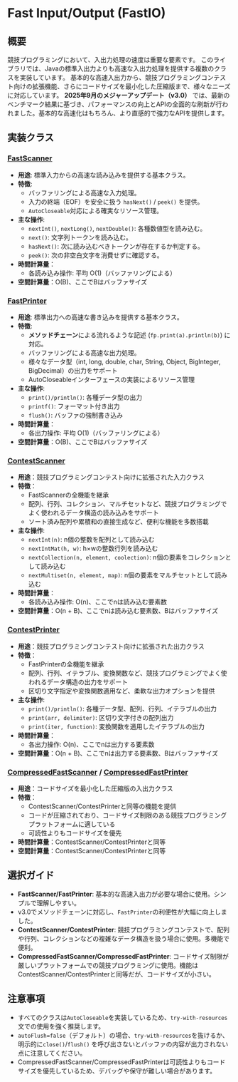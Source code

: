 # Fast Input/Output (FastIO)

## 概要

競技プログラミングにおいて、入出力処理の速度は重要な要素です。
このライブラリでは、Javaの標準入出力よりも高速な入出力処理を提供する複数のクラスを実装しています。
基本的な高速入出力から、競技プログラミングコンテスト向けの拡張機能、さらにコードサイズを最小化した圧縮版まで、様々なニーズに対応しています。
**2025年9月のメジャーアップデート（v3.0）**
では、最新のベンチマーク結果に基づき、パフォーマンスの向上とAPIの全面的な刷新が行われました。基本的な高速化はもちろん、より直感的で強力なAPIを提供します。

## 実装クラス

### [FastScanner](./src/FastScanner.java)

- **用途**: 標準入力からの高速な読み込みを提供する基本クラス。
- **特徴**:
	- バッファリングによる高速な入力処理。
	- 入力の終端（EOF）を安全に扱う `hasNext()` / `peek()` を提供。
	- `AutoCloseable`対応による確実なリソース管理。
- **主な操作**:
	- `nextInt()`, `nextLong()`, `nextDouble()`: 各種数値型を読み込む。
	- `next()`: 文字列トークンを読み込む。
	- `hasNext()`: 次に読み込むべきトークンが存在するか判定する。
	- `peek()`: 次の非空白文字を消費せずに確認する。
- **時間計算量**：
	- 各読み込み操作: 平均 O(1)（バッファリングによる）
- **空間計算量**：O(B)、ここでBはバッファサイズ

### [FastPrinter](./src/FastPrinter.java)

- **用途**: 標準出力への高速な書き込みを提供する基本クラス。
- **特徴**:
	- **メソッドチェーン**による流れるような記述 (`fp.print(a).println(b)`) に対応。
	- バッファリングによる高速な出力処理。
	- 様々なデータ型（int, long, double, char, String, Object, BigInteger, BigDecimal）の出力をサポート
	- AutoCloseableインターフェースの実装によるリソース管理
- **主な操作**:
	- `print()/println()`: 各種データ型の出力
	- `printf()`: フォーマット付き出力
	- `flush()`: バッファの強制書き込み
- **時間計算量**：
	- 各出力操作: 平均 O(1)（バッファリングによる）
- **空間計算量**：O(B)、ここでBはバッファサイズ

### [ContestScanner](./src/ContestScanner.java)

- **用途**：競技プログラミングコンテスト向けに拡張された入力クラス
- **特徴**：
	- FastScannerの全機能を継承
	- 配列、行列、コレクション、マルチセットなど、競技プログラミングでよく使われるデータ構造の読み込みをサポート
	- ソート済み配列や累積和の直接生成など、便利な機能を多数搭載
- **主な操作**:
	- `nextInt(n)`: n個の整数を配列として読み込む
	- `nextIntMat(h, w)`: h×wの整数行列を読み込む
	- `nextCollection(n, element, coolection)`: n個の要素をコレクションとして読み込む
	- `nextMultiset(n, element, map)`: n個の要素をマルチセットとして読み込む
- **時間計算量**：
	- 各読み込み操作: O(n)、ここでnは読み込む要素数
- **空間計算量**：O(n + B)、ここでnは読み込む要素数、Bはバッファサイズ

### [ContestPrinter](./src/ContestPrinter.java)

- **用途**：競技プログラミングコンテスト向けに拡張された出力クラス
- **特徴**：
	- FastPrinterの全機能を継承
	- 配列、行列、イテラブル、変換関数など、競技プログラミングでよく使われるデータ構造の出力をサポート
	- 区切り文字指定や変換関数適用など、柔軟な出力オプションを提供
- **主な操作**:
	- `print()/println()`: 各種データ型、配列、行列、イテラブルの出力
	- `print(arr, delimiter)`: 区切り文字付きの配列出力
	- `print(iter, function)`: 変換関数を適用したイテラブルの出力
- **時間計算量**：
	- 各出力操作: O(n)、ここでnは出力する要素数
- **空間計算量**：O(n + B)、ここでnは出力する要素数、Bはバッファサイズ

### [CompressedFastScanner](./src/CompressedFastScanner.java) / [CompressedFastPrinter](./src/CompressedFastPrinter.java)

- **用途**：コードサイズを最小化した圧縮版の入出力クラス
- **特徴**：
	- ContestScanner/ContestPrinterと同等の機能を提供
	- コードが圧縮されており、コードサイズ制限のある競技プログラミングプラットフォームに適している
	- 可読性よりもコードサイズを優先
- **時間計算量**：ContestScanner/ContestPrinterと同等
- **空間計算量**：ContestScanner/ContestPrinterと同等

## 選択ガイド

- **FastScanner/FastPrinter**: 基本的な高速入出力が必要な場合に使用。シンプルで理解しやすい。
- v3.0でメソッドチェーンに対応し、`FastPrinter`の利便性が大幅に向上しました。
- **ContestScanner/ContestPrinter**: 競技プログラミングコンテストで、配列や行列、コレクションなどの複雑なデータ構造を扱う場合に使用。多機能で便利。
- **CompressedFastScanner/CompressedFastPrinter**:
	コードサイズ制限が厳しいプラットフォームでの競技プログラミングに使用。機能はContestScanner/ContestPrinterと同等だが、コードサイズが小さい。

## 注意事項

- すべてのクラスは`AutoCloseable`を実装しているため、`try-with-resources`文での使用を強く推奨します。
- `autoFlush=false`（デフォルト）の場合、`try-with-resources`を抜けるか、明示的に`close()`/`flush()`
	を呼び出さないとバッファの内容が出力されない点に注意してください。
- CompressedFastScanner/CompressedFastPrinterは可読性よりもコードサイズを優先しているため、デバッグや保守が難しい場合があります。